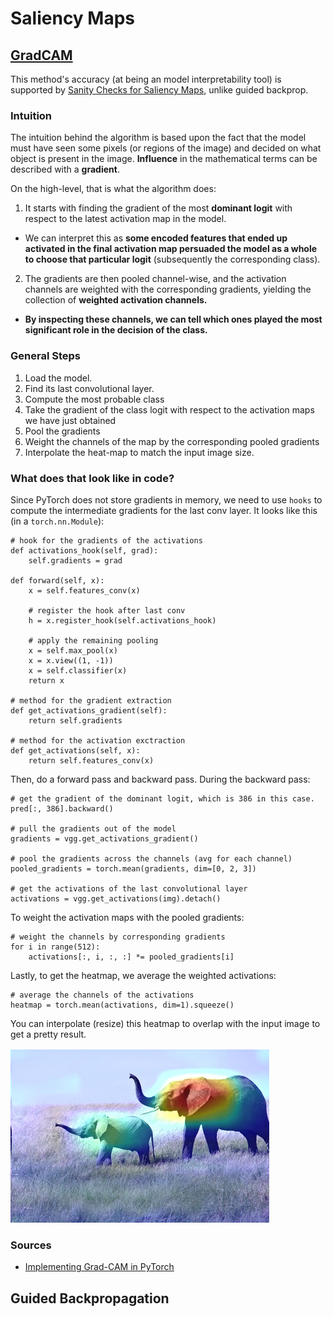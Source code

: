 # Saliency Maps

## [GradCAM](https://arxiv.org/pdf/1610.02391.pdf)
This method's accuracy (at being an model interpretability tool) is supported by [Sanity Checks for Saliency Maps](https://arxiv.org/pdf/1810.03292.pdf), unlike guided backprop.

### Intuition
The intuition behind the algorithm is based upon the fact that the model must have seen some pixels (or regions of the image) and decided on what object is present in the image. __Influence__ in the mathematical terms can be described with a __gradient__.

On the high-level, that is what the algorithm does:
1. It starts with finding the gradient of the most __dominant logit__ with respect to the latest activation map in the model.
  * We can interpret this as __some encoded features that ended up activated in the final activation map persuaded the model as a whole to choose that particular logit__ (subsequently the corresponding class).
2. The gradients are then pooled channel-wise, and the activation channels are weighted with the corresponding gradients, yielding the collection of __weighted activation channels.__
  * __By inspecting these channels, we can tell which ones played the most significant role in the decision of the class.__

### General Steps
1. Load the model.
2. Find its last convolutional layer.
3. Compute the most probable class
4. Take the gradient of the class logit with respect to the activation maps we have just obtained
5. Pool the gradients
6. Weight the channels of the map by the corresponding pooled gradients
7. Interpolate the heat-map to match the input image size.

### What does that look like in code?
Since PyTorch does not store gradients in memory, we need to use `hooks` to compute the intermediate gradients for the last conv layer. It looks like this (in a `torch.nn.Module`):
```
# hook for the gradients of the activations
def activations_hook(self, grad):
    self.gradients = grad

def forward(self, x):
    x = self.features_conv(x)

    # register the hook after last conv
    h = x.register_hook(self.activations_hook)

    # apply the remaining pooling
    x = self.max_pool(x)
    x = x.view((1, -1))
    x = self.classifier(x)
    return x

# method for the gradient extraction
def get_activations_gradient(self):
    return self.gradients

# method for the activation exctraction
def get_activations(self, x):
    return self.features_conv(x)
```
Then, do a forward pass and backward pass. During the backward pass:
```
# get the gradient of the dominant logit, which is 386 in this case.
pred[:, 386].backward()

# pull the gradients out of the model
gradients = vgg.get_activations_gradient()

# pool the gradients across the channels (avg for each channel)
pooled_gradients = torch.mean(gradients, dim=[0, 2, 3])

# get the activations of the last convolutional layer
activations = vgg.get_activations(img).detach()
```
To weight the activation maps with the pooled gradients:
```
# weight the channels by corresponding gradients
for i in range(512):
    activations[:, i, :, :] *= pooled_gradients[i]
```
Lastly, to get the heatmap, we average the weighted activations:
```
# average the channels of the activations
heatmap = torch.mean(activations, dim=1).squeeze()
```
You can interpolate (resize) this heatmap to overlap with the input image to get a pretty result.

![](images/gradcam_example.png)

### Sources
* [Implementing Grad-CAM in PyTorch](https://medium.com/@stepanulyanin/implementing-grad-cam-in-pytorch-ea0937c31e82)

## Guided Backpropagation
